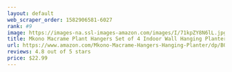```yaml
---
layout: default 
﻿web_scraper_order: 1582906581-6027
rank: #9
image: https://images-na.ssl-images-amazon.com/images/I/71kpZY8N6lL.jpg
title: Mkono Macrame Plant Hangers Set of 4 Indoor Wall Hanging Planter Basket Flower Pot Holder…
url: https://www.amazon.com/Mkono-Macrame-Hangers-Hanging-Planter/dp/B07FMHHZ8J/ref=zg_mw_lawn-garden_9?_encoding=UTF8&psc=1&refRID=76Z90TQYXV7BQTWF8V4S
reviews: 4.8 out of 5 stars
price: $22.99 
---
```

